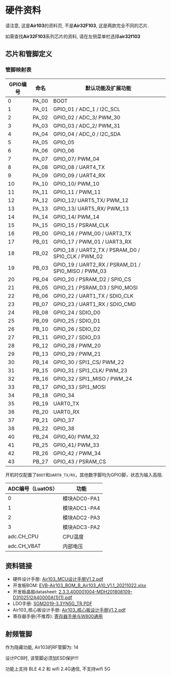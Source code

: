 # 硬件资料

请注意, 这是**Air103**的资料页, 不是**Air32F103**, 这是两款完全不同的芯片.

如需查找**Air32F103**系列芯片的资料, 请在左侧菜单栏选择**air32f103**


## 芯片和管脚定义

### 管脚映射表

| GPIO编号 | 命名 | 默认功能及扩展功能     |
| -------- | ---- | ---------------------- |
| 0| PA_00  | BOOT |
| 1|PA_01|GPIO_01 / ADC_1 / I2C_SCL|
| 2|PA_02|GPIO_02 / ADC_3/ PWM_30|
| 3|PA_03|GPIO_03 / ADC_2/ PWM_31|
| 4|PA_04|GPIO_04 / ADC_0 / I2C_SDA|
| 5|PA_05|GPIO_05|
| 6|PA_06|GPIO_06|
| 7|PA_07|GPIO_07/ PWM_04|
| 8|PA_08|GPIO_08 / UART4_TX|
| 9|PA_09|GPIO_09 / UART4_RX|
|10|PA_10|GPIO_10/ PWM_10|
|11|PA_11|GPIO_11 / PWM_11|
|12|PA_12|GPIO_12/ UART5_TX/ PWM_12|
|13|PA_13|GPIO_13/ UART5_RX/ PWM_13|
|14|PA_14|GPIO_14/ PWM_14|
|15|PA_15|GPIO_15 / PSRAM_CLK|
|16|PB_00|GPIO_16 / PWM_00 / UART3_TX|
|17|PB_01|GPIO_17 / PWM_01 / UART3_RX|
|18|PB_02|GPIO_18  / UART2_TX / PSRAM_D0 / SPI0_CLK / PWM_02|
|19|PB_03|GPIO_19 / UART2_RX / PSRAM_D1 / SPI0_MISO / PWM_03|
|20|PB_04|GPIO_20 / PSRAM_D2 / SPI0_CS|
|21|PB_05|GPIO_21 / PSRAM_D3 / SPI0_MOSI|
|22|PB_06|GPIO_22 / UART1_TX / SDIO_CLK|
|23|PB_07|GPIO_23 / UART1_RX / SDIO_CMD|
|24|PB_08|GPIO_24 / SDIO_D0|
|25|PB_09|GPIO_25 / SDIO_D1|
|26|PB_10|GPIO_26 / SDIO_D2|
|27|PB_11|GPIO_27 / SDIO_D3|
|28|PB_12|GPIO_28 / PWM_20|
|29|PB_13|GPIO_29 / PWM_21|
|30|PB_14|GPIO_30  / SPI1_CS/ PWM_22|
|31|PB_15|GPIO_31 / SPI1_CLK/ PWM_23|
|32|PB_16|GPIO_32  / SPI1_MISO / PWM_24|
|33|PB_17|GPIO_33 / SPI1_MOSI|
|34|PB_18|GPIO_34|
|35|PB_19|UART0_TX|
|36|PB_20|UART0_RX|
|37|PB_21|GPIO_37|
|38|PB_22|GPIO_38|
|40|PB_24|GPIO_40/ PWM_32|
|41|PB_25|GPIO_41/ PWM_33|
|42|PB_26|GPIO_42 / PWM_34|
|43|PB_27|GPIO_43 / PSRAM_CS|

开机时仅配置了`BOOT`和`UART0_TX/RX`，其他数字脚均为GPIO脚，状态为输入高阻.

| ADC编号（LuatOS） | 功能         |
| ----------------- | ------------ |
| 0                 | 模块ADC0-PA1 |
| 1                 | 模块ADC1-PA4 |
| 2                 | 模块ADC2-PA3 |
| 3                 | 模块ADC3-PA2 |
| adc.CH_CPU                | CPU温度      |
| adc.CH_VBAT                | 内部电压     |

## 资料链接

* 硬件设计手册: [Air103_MCU设计手册V1.2.pdf](https://cdn.openluat-luatcommunity.openluat.com/attachment/20211202193606476_Air103_MCU设计手册V1.2.pdf)
* 开发板BOM: [EVB-Air103_BOM_B_Air103_A10_V1.1_20211022.xlsx](https://cdn.openluat-luatcommunity.openluat.com/attachment/20211231152759844_EVB-Air103_BOM_B_Air103_A10_V1.1_20211022.xlsx)
* 开发板晶振datasheet: [2.3.3.400001004-MDH201808109-D3102512A40000A(1)(1).pdf](https://cdn.openluat-luatcommunity.openluat.com/attachment/20211013165122024_2.3.3.400001004-MDH201808109-D3102512A40000A(1)(1).pdf)
* LDO手册: [SGM2019-3.3YN5G_TR.PDF](https://cdn.openluat-luatcommunity.openluat.com/attachment/20211202193445472_SGM2019-3.3YN5G_TR.PDF)
* Air103_核心板设计手册: [Air103_核心板设计手册V1.2.pdf](https://cdn.openluat-luatcommunity.openluat.com/attachment/20211202193519160_Air103_核心板设计手册V1.2.pdf)
* 寄存器手册(不推荐): [寄存器手册与W800通用](https://www.winnermicro.com/upload/1/editor/1607327764402.pdf)

## 射频管脚

作为隐藏功能, Air103的RF管脚为: 14

设计PCB时, 该管脚必须加ESD保护!!!

功能上支持 BLE 4.2 和 wifi 2.4G通信, 不支持wifi 5G
